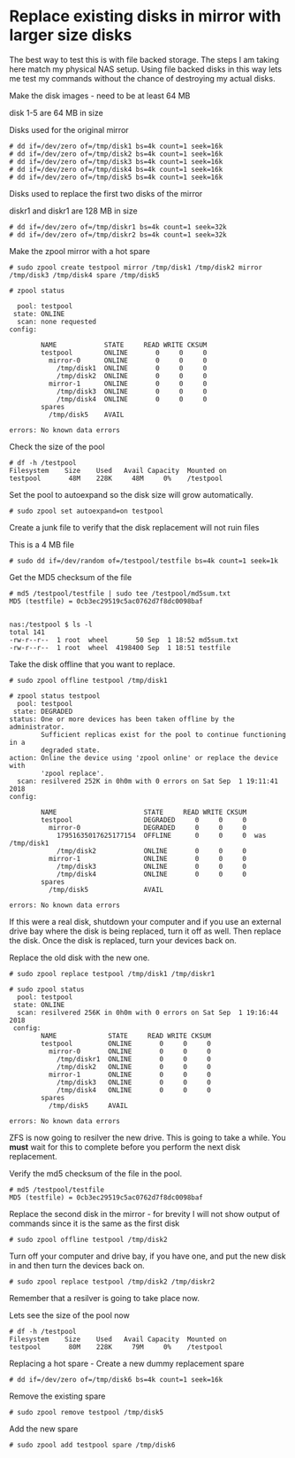 # Replace existing disks in mirror with larger size disks

The best way to test this is with file backed storage. The steps I am taking here match my physical NAS setup. Using file backed disks in this way lets me test my commands without the chance of destroying my actual disks.

Make the disk images - need to be at least 64 MB

disk 1-5 are 64 MB in size 

Disks used for the original mirror

```shell
# dd if=/dev/zero of=/tmp/disk1 bs=4k count=1 seek=16k
# dd if=/dev/zero of=/tmp/disk2 bs=4k count=1 seek=16k
# dd if=/dev/zero of=/tmp/disk3 bs=4k count=1 seek=16k
# dd if=/dev/zero of=/tmp/disk4 bs=4k count=1 seek=16k
# dd if=/dev/zero of=/tmp/disk5 bs=4k count=1 seek=16k
```

Disks used to replace the first two disks of the mirror

diskr1 and diskr1 are 128 MB in size

```shell
# dd if=/dev/zero of=/tmp/diskr1 bs=4k count=1 seek=32k
# dd if=/dev/zero of=/tmp/diskr2 bs=4k count=1 seek=32k
```

Make the zpool mirror with a hot spare

```shell
# sudo zpool create testpool mirror /tmp/disk1 /tmp/disk2 mirror /tmp/disk3 /tmp/disk4 spare /tmp/disk5

# zpool status

  pool: testpool
 state: ONLINE
  scan: none requested
config:

        NAME            STATE     READ WRITE CKSUM
        testpool        ONLINE       0     0     0
          mirror-0      ONLINE       0     0     0
            /tmp/disk1  ONLINE       0     0     0
            /tmp/disk2  ONLINE       0     0     0
          mirror-1      ONLINE       0     0     0
            /tmp/disk3  ONLINE       0     0     0
            /tmp/disk4  ONLINE       0     0     0
        spares
          /tmp/disk5    AVAIL   

errors: No known data errors
```

Check the size of the pool

```shell
# df -h /testpool
Filesystem    Size    Used   Avail Capacity  Mounted on
testpool       48M    228K     48M     0%    /testpool
```

Set the pool to autoexpand so the disk size will grow automatically.

```shell
# sudo zpool set autoexpand=on testpool
```

Create a junk file to verify that the disk replacement will not ruin files

This is a 4 MB file

```shell
# sudo dd if=/dev/random of=/testpool/testfile bs=4k count=1 seek=1k
```

Get the MD5 checksum of the file

```shell
# md5 /testpool/testfile | sudo tee /testpool/md5sum.txt
MD5 (testfile) = 0cb3ec29519c5ac0762d7f8dc0098baf


nas:/testpool $ ls -l
total 141
-rw-r--r--  1 root  wheel       50 Sep  1 18:52 md5sum.txt
-rw-r--r--  1 root  wheel  4198400 Sep  1 18:51 testfile
```

Take the disk offline that you want to replace.

```shell
# sudo zpool offline testpool /tmp/disk1

# zpool status testpool
  pool: testpool
 state: DEGRADED
status: One or more devices has been taken offline by the administrator.
        Sufficient replicas exist for the pool to continue functioning in a
        degraded state.
action: Online the device using 'zpool online' or replace the device with
        'zpool replace'.
  scan: resilvered 252K in 0h0m with 0 errors on Sat Sep  1 19:11:41 2018
config:

        NAME                      STATE     READ WRITE CKSUM
        testpool                  DEGRADED     0     0     0
          mirror-0                DEGRADED     0     0     0
            17951635017625177154  OFFLINE      0     0     0  was /tmp/disk1
            /tmp/disk2            ONLINE       0     0     0
          mirror-1                ONLINE       0     0     0
            /tmp/disk3            ONLINE       0     0     0
            /tmp/disk4            ONLINE       0     0     0
        spares
          /tmp/disk5              AVAIL   

errors: No known data errors
```

If this were a real disk, shutdown your computer and if you use an external drive bay where the disk is being replaced, turn it off as well. Then replace the disk. Once the disk is replaced, turn your devices back on.

Replace the old disk with the new one.

```shell
# sudo zpool replace testpool /tmp/disk1 /tmp/diskr1

# sudo zpool status
  pool: testpool
 state: ONLINE
  scan: resilvered 256K in 0h0m with 0 errors on Sat Sep  1 19:16:44 2018
 config:
        NAME             STATE     READ WRITE CKSUM
        testpool         ONLINE       0     0     0
          mirror-0       ONLINE       0     0     0
            /tmp/diskr1  ONLINE       0     0     0
            /tmp/disk2   ONLINE       0     0     0
          mirror-1       ONLINE       0     0     0
            /tmp/disk3   ONLINE       0     0     0
            /tmp/disk4   ONLINE       0     0     0
        spares
          /tmp/disk5     AVAIL   

errors: No known data errors
```

ZFS is now going to resilver the new drive.  This is going to take a while.  You **must** wait for this to complete before you perform the next disk replacement.

Verify the md5 checksum of the file in the pool.

```shell
# md5 /testpool/testfile
MD5 (testfile) = 0cb3ec29519c5ac0762d7f8dc0098baf
```

Replace the second disk in the mirror - for brevity I will not show output of commands since it is the same as the first disk

```shell
# sudo zpool offline testpool /tmp/disk2
```

Turn off your computer and drive bay, if you have one, and put the new disk in and then turn the devices back on.

```shell
# sudo zpool replace testpool /tmp/disk2 /tmp/diskr2
```

Remember that a resilver is going to take place now.

Lets see the size of the pool now

```shell
# df -h /testpool
Filesystem    Size    Used   Avail Capacity  Mounted on
testpool       80M    228K     79M     0%    /testpool
```

Replacing a hot spare - Create a new dummy replacement spare

```shell
# dd if=/dev/zero of=/tmp/disk6 bs=4k count=1 seek=16k
```

Remove the existing spare

```shell
# sudo zpool remove testpool /tmp/disk5
```

Add the new spare

```shell
# sudo zpool add testpool spare /tmp/disk6
```
